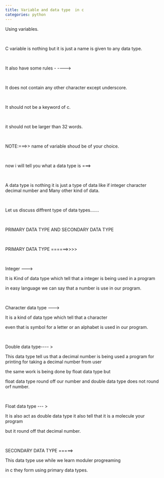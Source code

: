 ```yaml
---
title: Variable and data type  in c
categories: python
---
```


Using variables.

&nbsp;

C variable is nothing but it is just a name is given to any data type.

&nbsp;

It also have some rules - ----&gt;

&nbsp;

It does not contain any other character except underscore.

&nbsp;

It should not be a keyword of c.

&nbsp;

it should not be larger than 32 words.

&nbsp;

NOTE:===&gt;&gt; name of variable shoud be of your choice.

&nbsp;

now i will tell you what a data type is ===&gt;

&nbsp;

A data type is nothing it is just a type of data like if integer character decimal number and Many other kind of data.

&nbsp;

Let us discuss diffrent type of data types.......

&nbsp;

PRIMARY DATA TYPE AND SECONDARY DATA TYPE

&nbsp;

PRIMARY DATA TYPE ======&gt;&gt;&gt;&gt;

&nbsp;

Integer ---&gt;

It is Kind of data type which tell that a integer is being used in a program

in easy language we can say that a number is use in our program.

&nbsp;

Character data type ---&gt;

It is a kind of data type which tell that a character

even that is symbol for a letter or an alphabet is used in our program.

&nbsp;

Double data type---- &gt;

This data type tell us that a decimal number is being used a program for printing for taking a decimal number from user

the same work is being done by float data type but

float data type round off our number and double data type does not round orf number.

&nbsp;

Float data type --- &gt;

It is also act as double data type it also tell that it is a molecule your program

but it round off that decimal number.

&nbsp;

SECONDARY DATA TYPE =====&gt;

This data type use while we learn moduler progreaming

in c they form using primary data types.